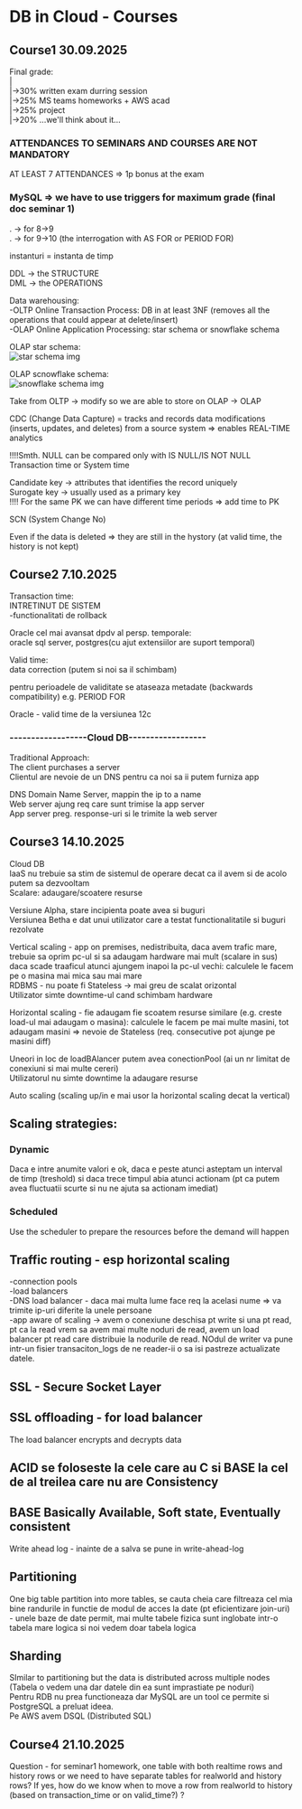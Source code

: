 # DB in Cloud - Courses
## Course1 30.09.2025
Final grade:    
|   
|->30% written exam durring session     
|->25% MS teams homeworks + AWS acad    
|->25% project  
|->20% ...we'll think about it...   
### ATTENDANCES TO SEMINARS AND COURSES ARE NOT MANDATORY
AT LEAST 7 ATTENDANCES => 1p bonus at the exam  
### MySQL => we have to use triggers for maximum grade (final doc seminar 1)
. -> for 8->9   
. -> for 9->10  (the interrogation with AS FOR or PERIOD FOR)  

instanturi = instanta de timp   
    
DDL -> the STRUCTURE    
DML -> the OPERATIONS   
    
Data warehousing:   
-OLTP Online Transaction Process: DB in at least 3NF (removes all the operations that could appear at delete/insert)    
-OLAP Online Application Processing: star schema or snowflake schema    
   
OLAP star schema:   
![star schema img](../images/olap_star_schema.png)  
    
OLAP scnowflake schema:     
![snowflake schema img](../images/olap_snowflake_schema.png)
    
Take from OLTP -> modify so we are able to store on OLAP -> OLAP    
    
CDC (Change Data Capture) = tracks and records data modifications (inserts, updates, and deletes) from a source system => enables REAL-TIME analytics     
    
!!!!Smth. NULL can be compared only with IS NULL/IS NOT NULL    
Transaction time or System time     
    
Candidate key -> attributes that identifies the record uniquely     
Surogate key -> usually used as a primary key   
!!!! For the same PK we can have different time periods => add time to PK   
    
SCN (System Change No)  
    
Even if the data is deleted => they are still in the hystory (at valid time, the history is not kept)  
    
## Course2 7.10.2025

Transaction time:  
INTRETINUT DE SISTEM  
-functionalitati de rollback  
  
Oracle cel mai avansat dpdv al persp. temporale:  
oracle sql server, postgres(cu ajut extensiilor are suport temporal)  
  
  
Valid time:  
data correction (putem si noi sa il schimbam)  
  
pentru perioadele de validitate se ataseaza metadate (backwards compatibility) e.g. PERIOD FOR  
  
Oracle - valid time de la versiunea 12c  
  
### ------------------Cloud DB------------------  
  
Traditional Approach:  
The client purchases a server  
Clientul are nevoie de un DNS pentru ca noi sa ii putem furniza app  
  
DNS Domain Name Server, mappin the ip to a name  
Web server ajung req care sunt trimise la app server  
App server preg. response-uri si le trimite la web server  
    
## Course3 14.10.2025
Cloud DB    
IaaS nu trebuie sa stim de sistemul de operare decat ca il avem si de acolo putem sa dezvooltam     
Scalare: adaugare/scoatere resurse   
    
Versiune Alpha, stare incipienta poate avea si buguri   
Versiunea Betha e dat unui utilizator care a testat functionalitatile si buguri rezolvate   

Vertical scaling - app on premises, nedistribuita, daca avem trafic mare, trebuie sa oprim pc-ul si sa adaugam hardware mai mult (scalare in sus) daca scade traaficul atunci ajungem inapoi la pc-ul vechi: calculele le facem pe o masina mai mica sau mai mare        
RDBMS - nu poate fi Stateless -> mai greu de scalat orizontal   
Utilizator simte downtime-ul cand schimbam hardware
    
Horizontal scaling - fie adaugam fie scoatem resurse similare (e.g. creste load-ul mai adaugam o masina): calculele le facem pe mai multe masini, tot adaugam masini => nevoie de Stateless (req. consecutive pot ajunge pe masini diff)    
    
Uneori in loc de loadBAlancer putem avea conectionPool (ai un nr limitat de conexiuni si mai multe cereri)  
Utilizatorul nu simte downtime la adaugare resurse      
    
Auto scaling (scaling up/in e mai usor la horizontal scaling decat la vertical)     
    
## Scaling strategies: 
### Dynamic
Daca e intre anumite valori e ok, daca e peste atunci asteptam un interval de timp (treshold) si daca trece timpul abia atunci actionam (pt ca putem avea fluctuatii scurte si nu ne ajuta sa actionam imediat)   
### Scheduled
Use the scheduler to prepare the resources before the demand will happen    


## Traffic routing - esp horizontal scaling
-connection pools   
-load balancers     
-DNS load balancer - daca mai multa lume face req la acelasi nume => va trimite ip-uri diferite la unele persoane   
-app aware of scaling -> avem o conexiune deschisa pt write si una pt read, pt ca la read vrem sa avem mai multe noduri de read, avem un load balancer pt read care distribuie la nodurile de read. NOdul de writer va pune intr-un fisier transaciton\_logs de ne reader-ii o sa isi pastreze actualizate datele.  

## SSL - Secure Socket Layer
## SSL offloading - for load balancer
The load balancer encrypts and decrypts data


## ACID se foloseste la cele care au C si BASE la cel de al treilea care nu are Consistency
## BASE Basically Available, Soft state, Eventually consistent
    
Write ahead log - inainte de a salva se pune in write-ahead-log
    
##  Partitioning
One big table partition into more tables, se cauta cheia care filtreaza cel mia bine randurile in functie de modul de acces la date (pt eficientizare join-uri) - unele baze de date permit, mai multe tabele fizica sunt inglobate intr-o tabela mare logica si noi vedem doar tabela logica       
    
## Sharding
SImilar to partitioning but the data is distributed across multiple nodes (Tabela o vedem una dar datele din ea sunt imprastiate pe noduri)     
Pentru RDB nu prea functioneaza dar MySQL are un tool ce permite si PostgreSQL a preluat ideea.     
Pe AWS avem DSQL (Distributed SQL)     
## Course4 21.10.2025
Question - for seminar1 homework, one table with both realtime rows and history rows or we need to have separate tables for realworld and history rows? If yes, how do we know when to move a row from realworld to history (based on transaction\_time or on valid\_time?) ?   
 
